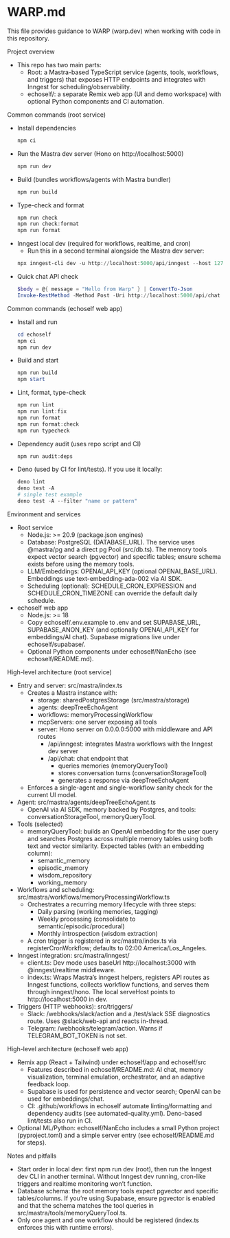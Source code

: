 # WARP.md

This file provides guidance to WARP (warp.dev) when working with code in this repository.

Project overview
- This repo has two main parts:
  - Root: a Mastra-based TypeScript service (agents, tools, workflows, and triggers) that exposes HTTP endpoints and integrates with Inngest for scheduling/observability.
  - echoself/: a separate Remix web app (UI and demo workspace) with optional Python components and CI automation.

Common commands (root service)
- Install dependencies
  ```powershell path=null start=null
  npm ci
  ```
- Run the Mastra dev server (Hono on http://localhost:5000)
  ```powershell path=null start=null
  npm run dev
  ```
- Build (bundles workflows/agents with Mastra bundler)
  ```powershell path=null start=null
  npm run build
  ```
- Type-check and format
  ```powershell path=null start=null
  npm run check
  npm run check:format
  npm run format
  ```
- Inngest local dev (required for workflows, realtime, and cron)
  - Run this in a second terminal alongside the Mastra dev server:
  ```powershell path=null start=null
  npx inngest-cli dev -u http://localhost:5000/api/inngest --host 127.0.0.1 --port 3000
  ```
- Quick chat API check
  ```powershell path=null start=null
  $body = @{ message = "Hello from Warp" } | ConvertTo-Json
  Invoke-RestMethod -Method Post -Uri http://localhost:5000/api/chat -ContentType "application/json" -Body $body
  ```

Common commands (echoself web app)
- Install and run
  ```powershell path=null start=null
  cd echoself
  npm ci
  npm run dev
  ```
- Build and start
  ```powershell path=null start=null
  npm run build
  npm start
  ```
- Lint, format, type-check
  ```powershell path=null start=null
  npm run lint
  npm run lint:fix
  npm run format
  npm run format:check
  npm run typecheck
  ```
- Dependency audit (uses repo script and CI)
  ```powershell path=null start=null
  npm run audit:deps
  ```
- Deno (used by CI for lint/tests). If you use it locally:
  ```powershell path=null start=null
  deno lint
  deno test -A
  # single test example
  deno test -A --filter "name or pattern"
  ```

Environment and services
- Root service
  - Node.js: >= 20.9 (package.json engines)
  - Database: PostgreSQL (DATABASE_URL). The service uses @mastra/pg and a direct pg Pool (src/db.ts). The memory tools expect vector search (pgvector) and specific tables; ensure schema exists before using the memory tools.
  - LLM/Embeddings: OPENAI_API_KEY (optional OPENAI_BASE_URL). Embeddings use text-embedding-ada-002 via AI SDK.
  - Scheduling (optional): SCHEDULE_CRON_EXPRESSION and SCHEDULE_CRON_TIMEZONE can override the default daily schedule.
- echoself web app
  - Node.js: >= 18
  - Copy echoself/.env.example to .env and set SUPABASE_URL, SUPABASE_ANON_KEY (and optionally OPENAI_API_KEY for embeddings/AI chat). Supabase migrations live under echoself/supabase/.
  - Optional Python components under echoself/NanEcho (see echoself/README.md).

High-level architecture (root service)
- Entry and server: src/mastra/index.ts
  - Creates a Mastra instance with:
    - storage: sharedPostgresStorage (src/mastra/storage)
    - agents: deepTreeEchoAgent
    - workflows: memoryProcessingWorkflow
    - mcpServers: one server exposing all tools
    - server: Hono server on 0.0.0.0:5000 with middleware and API routes
      - /api/inngest: integrates Mastra workflows with the Inngest dev server
      - /api/chat: chat endpoint that
        - queries memories (memoryQueryTool)
        - stores conversation turns (conversationStorageTool)
        - generates a response via deepTreeEchoAgent
  - Enforces a single-agent and single-workflow sanity check for the current UI model.
- Agent: src/mastra/agents/deepTreeEchoAgent.ts
  - OpenAI via AI SDK, memory backed by Postgres, and tools: conversationStorageTool, memoryQueryTool.
- Tools (selected)
  - memoryQueryTool: builds an OpenAI embedding for the user query and searches Postgres across multiple memory tables using both text and vector similarity. Expected tables (with an embedding column):
    - semantic_memory
    - episodic_memory
    - wisdom_repository
    - working_memory
- Workflows and scheduling: src/mastra/workflows/memoryProcessingWorkflow.ts
  - Orchestrates a recurring memory lifecycle with three steps:
    - Daily parsing (working memories, tagging)
    - Weekly processing (consolidate to semantic/episodic/procedural)
    - Monthly introspection (wisdom extraction)
  - A cron trigger is registered in src/mastra/index.ts via registerCronWorkflow; defaults to 02:00 America/Los_Angeles.
- Inngest integration: src/mastra/inngest/
  - client.ts: Dev mode uses baseUrl http://localhost:3000 with @inngest/realtime middleware.
  - index.ts: Wraps Mastra’s inngest helpers, registers API routes as Inngest functions, collects workflow functions, and serves them through inngest/hono. The local serveHost points to http://localhost:5000 in dev.
- Triggers (HTTP webhooks): src/triggers/
  - Slack: /webhooks/slack/action and a /test/slack SSE diagnostics route. Uses @slack/web-api and reacts in-thread.
  - Telegram: /webhooks/telegram/action. Warns if TELEGRAM_BOT_TOKEN is not set.

High-level architecture (echoself web app)
- Remix app (React + Tailwind) under echoself/app and echoself/src
  - Features described in echoself/README.md: AI chat, memory visualization, terminal emulation, orchestrator, and an adaptive feedback loop.
  - Supabase is used for persistence and vector search; OpenAI can be used for embeddings/chat.
  - CI: .github/workflows in echoself automate linting/formatting and dependency audits (see automated-quality.yml). Deno-based lint/tests also run in CI.
- Optional ML/Python: echoself/NanEcho includes a small Python project (pyproject.toml) and a simple server entry (see echoself/README.md for steps).

Notes and pitfalls
- Start order in local dev: first npm run dev (root), then run the Inngest dev CLI in another terminal. Without Inngest dev running, cron-like triggers and realtime monitoring won’t function.
- Database schema: the root memory tools expect pgvector and specific tables/columns. If you’re using Supabase, ensure pgvector is enabled and that the schema matches the tool queries in src/mastra/tools/memoryQueryTool.ts.
- Only one agent and one workflow should be registered (index.ts enforces this with runtime errors).

